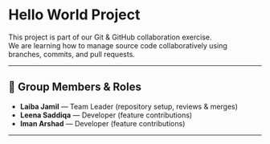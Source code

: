 # Hello World Project

This project is part of our Git & GitHub collaboration exercise.  
We are learning how to manage source code collaboratively using branches, commits, and pull requests.

---

## 👥 Group Members & Roles

- **Laiba Jamil** — Team Leader (repository setup, reviews & merges)
- **Leena Saddiqa** — Developer (feature contributions)
- **Iman Arshad** — Developer (feature contributions)

---

 

